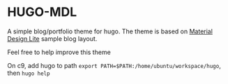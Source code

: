 # HUGO-MDL

A simple blog/portfolio theme for hugo. The theme is based on 
[Material Design Lite](http://www.getmdl.io/) sample blog layout. 

Feel free to help improve this theme 


On c9, add hugo to path `export PATH=$PATH:/home/ubuntu/workspace/hugo`,
then `hugo help`

